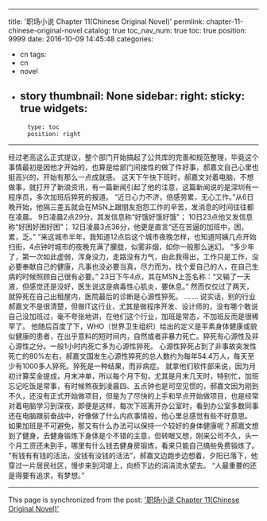 
---
title: '职场小说 Chapter 11(Chinese Original Novel)'
permlink: chapter-11-chinese-original-novel
catalog: true
toc_nav_num: true
toc: true
position: 9999
date: 2016-10-09 14:45:48
categories:
- cn
tags:
- cn
- novel
- story
thumbnail: None
sidebar:
    right:
        sticky: true
widgets:
    -
        type: toc
        position: right
---


经过老高这么正式提议，整个部门开始搞起了公共库的完善和规范整理，毕竟这个事情最初是因他才开始的，也算是给部门间接性的做了件好事，郝嘉文自己心里也挺高兴的，开始有那么一点成就感。
  这天下午快下班时，郝嘉文对着电脑，不想做事，就打开了新浪资讯，有一篇新闻引起了他的注意，这篇新闻说的是深圳有一程序员，多次加班后猝死的报道。
  “近日心力不济，倍感劳累，无心工作。”从6日晚开始，他隔三差五就会在MSN上跟朋友抱怨工作的辛苦，发消息的时间往往都在凌晨。
  9日凌晨2点29分，其发信息称“好饿好饿好饿”；
  10日23点他又发信息称“好困好困好困”；
  12日凌晨3点36分，他更是直言“还在苦逼的加班中，困，累，乏。”
“来这城市半年，我知道12点后这个城市夜晚怎样，也知道阿姨几点开始扫街，4点钟时城市的夜晚充满了朦胧，似雾非烟，如你一般那么迷幻。
  “多少年了，第一次如此虚弱，浑身没力，走路没有力气，由此我得出，工作只是工作，没必要奉献自己的健康，凡事也没必要当真，尽力而为，找个爱自己的人，在自己生病的时候照顾自己很有必要。”
   23日下午4点，其在MSN上签名称：“又输了一天液，但感觉还是没好，医生说这是病毒性心肌炎，要休息。”
  然而仅仅过了两天，就猝死在自己出租屋内，医院最后的诊断是心源性猝死。
  ... ...
 说实话，别的行业郝嘉文不是很清楚，但做IT这行业，尤其是做程序开发、设计师的，没有哪个敢说自己没加班过，毫不夸张地讲，在他们这个行业，加班是常态，不加班反而是很稀罕了。
  他随后百度了下，WHO（世界卫生组织）给出的定义是平素身体健康或貌似健康的患者，在出乎意料的短时间内，自然或者非暴力死亡。猝死有心源性及非心源性之分。一般1小时内死亡多为心源性猝死。 心源性猝死占到了非事故突发性死亡的80%左右，郝嘉文国发生心源性猝死的总人数约为每年54.4万人，每天至少有1000多人猝死。猝死是一种结果，而非病症。
  就拿他们软件部来说，因为月初计算奖金提成，月末冲单，所以每个月下旬，尤其是月末几天时，特别忙，加班忘记吃饭是常事，有时候熬夜到凌晨四、五点钟也是司空见惯的，郝嘉文因为刚到不久，还没有正式开始做项目，但是为了尽快的上手和早点开始做项目，也是经常对着电脑学习到深夜，即便是这样，每次下班离开办公室时，看到办公室多数同事还在电脑跟前奋战中，好像做了什么内疚事情般，他心里总感觉有些不好意思。
  如果加班是不可避免，那又有什么办法可以保持一个较好的身体健康呢？郝嘉文想到了健身，去健身锻炼下身体是个不错的主意，但转眼又想，刚来公司不久，头一个月工资还未到手，哪里有什么钱去健身房锻炼，看来只能自己搞些免费锻炼了。
     “有钱有有钱的活法，没钱有没钱的活法”，郝嘉文边跑步边想着，夕阳已落下，他穿过一片居民社区，慢步来到河堤上，向桥下边的涓涓流水望去。
  “人最重要的还是得要有追求，有梦想。”

- - -

This page is synchronized from the post: ['职场小说 Chapter 11(Chinese Original Novel)'](https://steemit.com/@rivalhw/chapter-11-chinese-original-novel)
